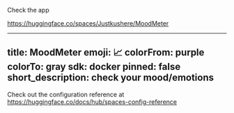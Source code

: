 Check the app

https://huggingface.co/spaces/Justkushere/MoodMeter

---
title: MoodMeter
emoji: 📈
colorFrom: purple
colorTo: gray
sdk: docker
pinned: false
short_description: check your mood/emotions
---

Check out the configuration reference at https://huggingface.co/docs/hub/spaces-config-reference
